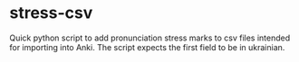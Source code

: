 # stress-csv
Quick python script to add pronunciation stress marks to csv files intended for importing into Anki. The script expects the first field to be in ukrainian.
